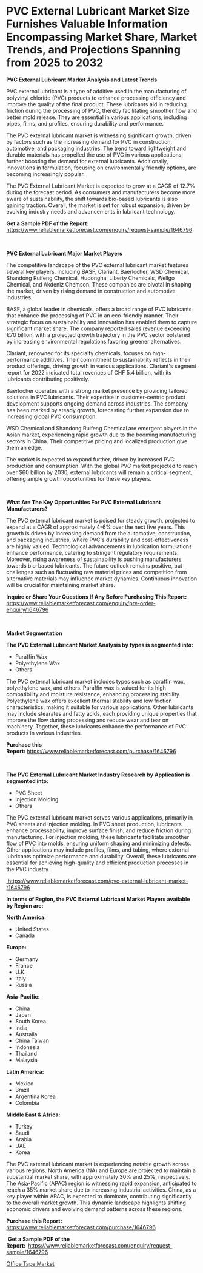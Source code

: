 <p><h1>PVC External Lubricant Market Size Furnishes Valuable Information Encompassing Market Share, Market Trends, and Projections Spanning from 2025 to 2032</h1></p><p><strong>PVC External Lubricant Market Analysis and Latest Trends</strong></p>
<p><p>PVC external lubricant is a type of additive used in the manufacturing of polyvinyl chloride (PVC) products to enhance processing efficiency and improve the quality of the final product. These lubricants aid in reducing friction during the processing of PVC, thereby facilitating smoother flow and better mold release. They are essential in various applications, including pipes, films, and profiles, ensuring durability and performance.</p><p>The PVC external lubricant market is witnessing significant growth, driven by factors such as the increasing demand for PVC in construction, automotive, and packaging industries. The trend toward lightweight and durable materials has propelled the use of PVC in various applications, further boosting the demand for external lubricants. Additionally, innovations in formulation, focusing on environmentally friendly options, are becoming increasingly popular.</p><p>The PVC External Lubricant Market is expected to grow at a CAGR of 12.7% during the forecast period. As consumers and manufacturers become more aware of sustainability, the shift towards bio-based lubricants is also gaining traction. Overall, the market is set for robust expansion, driven by evolving industry needs and advancements in lubricant technology.</p></p>
<p><strong>Get a Sample PDF of the Report:&nbsp;</strong> <a href="https://www.reliablemarketforecast.com/enquiry/request-sample/1646796?utm_campaign=2288&utm_medium=2&utm_source=Github&utm_content=ia&utm_term=02042025&utm_id=pvc-external-lubricant">https://www.reliablemarketforecast.com/enquiry/request-sample/1646796</a></p>
<p>&nbsp;</p>
<p><strong>PVC External Lubricant Major Market Players</strong></p>
<p><p>The competitive landscape of the PVC external lubricant market features several key players, including BASF, Clariant, Baerlocher, WSD Chemical, Shandong Ruifeng Chemical, Hudongha, Liberty Chemicals, Wellgo Chemical, and Akdeniz Chemson. These companies are pivotal in shaping the market, driven by rising demand in construction and automotive industries.</p><p>BASF, a global leader in chemicals, offers a broad range of PVC lubricants that enhance the processing of PVC in an eco-friendly manner. Their strategic focus on sustainability and innovation has enabled them to capture significant market share. The company reported sales revenue exceeding €70 billion, with a projected growth trajectory in the PVC sector bolstered by increasing environmental regulations favoring greener alternatives.</p><p>Clariant, renowned for its specialty chemicals, focuses on high-performance additives. Their commitment to sustainability reflects in their product offerings, driving growth in various applications. Clariant's segment report for 2022 indicated total revenues of CHF 5.4 billion, with its lubricants contributing positively.</p><p>Baerlocher operates with a strong market presence by providing tailored solutions in PVC lubricants. Their expertise in customer-centric product development supports ongoing demand across industries. The company has been marked by steady growth, forecasting further expansion due to increasing global PVC consumption.</p><p>WSD Chemical and Shandong Ruifeng Chemical are emergent players in the Asian market, experiencing rapid growth due to the booming manufacturing sectors in China. Their competitive pricing and localized production give them an edge.</p><p>The market is expected to expand further, driven by increased PVC production and consumption. With the global PVC market projected to reach over $60 billion by 2030, external lubricants will remain a critical segment, offering ample growth opportunities for these key players.</p></p>
<p>&nbsp;</p>
<p><strong>What Are The Key Opportunities For PVC External Lubricant Manufacturers?</strong></p>
<p><p>The PVC external lubricant market is poised for steady growth, projected to expand at a CAGR of approximately 4-6% over the next five years. This growth is driven by increasing demand from the automotive, construction, and packaging industries, where PVC's durability and cost-effectiveness are highly valued. Technological advancements in lubrication formulations enhance performance, catering to stringent regulatory requirements. Moreover, rising awareness of sustainability is pushing manufacturers towards bio-based lubricants. The future outlook remains positive, but challenges such as fluctuating raw material prices and competition from alternative materials may influence market dynamics. Continuous innovation will be crucial for maintaining market share.</p></p>
<p><strong>Inquire or Share Your Questions If Any Before Purchasing This Report:</strong> <a href="https://www.reliablemarketforecast.com/enquiry/pre-order-enquiry/1646796?utm_campaign=2288&utm_medium=2&utm_source=Github&utm_content=ia&utm_term=02042025&utm_id=pvc-external-lubricant">https://www.reliablemarketforecast.com/enquiry/pre-order-enquiry/1646796</a></p>
<p>&nbsp;</p>
<p><strong>Market Segmentation</strong></p>
<p><strong>The PVC External Lubricant Market Analysis by types is segmented into:</strong></p>
<p><ul><li>Paraffin Wax</li><li>Polyethylene Wax</li><li>Others</li></ul></p>
<p><p>The PVC external lubricant market includes types such as paraffin wax, polyethylene wax, and others. Paraffin wax is valued for its high compatibility and moisture resistance, enhancing processing stability. Polyethylene wax offers excellent thermal stability and low friction characteristics, making it suitable for various applications. Other lubricants may include stearates and fatty acids, each providing unique properties that improve the flow during processing and reduce wear and tear on machinery. Together, these lubricants enhance the performance of PVC products in various industries.</p></p>
<p><strong>Purchase this Report:&nbsp;</strong><a href="https://www.reliablemarketforecast.com/purchase/1646796?utm_campaign=2288&utm_medium=2&utm_source=Github&utm_content=ia&utm_term=02042025&utm_id=pvc-external-lubricant">https://www.reliablemarketforecast.com/purchase/1646796</a></p>
<p>&nbsp;</p>
<p><strong>The PVC External Lubricant Market Industry Research by Application is segmented into:</strong></p>
<p><ul><li>PVC Sheet</li><li>Injection Molding</li><li>Others</li></ul></p>
<p><p>The PVC external lubricant market serves various applications, primarily in PVC sheets and injection molding. In PVC sheet production, lubricants enhance processability, improve surface finish, and reduce friction during manufacturing. For injection molding, these lubricants facilitate smoother flow of PVC into molds, ensuring uniform shaping and minimizing defects. Other applications may include profiles, films, and tubing, where external lubricants optimize performance and durability. Overall, these lubricants are essential for achieving high-quality and efficient production processes in the PVC industry.</p></p>
<p><a href="https://www.reliablemarketforecast.com/pvc-external-lubricant-market-r1646796?utm_campaign=2288&utm_medium=2&utm_source=Github&utm_content=ia&utm_term=02042025&utm_id=pvc-external-lubricant">&nbsp;https://www.reliablemarketforecast.com/pvc-external-lubricant-market-r1646796</a></p>
<p><strong>In terms of Region, the PVC External Lubricant Market Players available by Region are:</strong></p>
<p>
    <p> <strong> North America: </strong>
        <ul>
            <li>United States</li>
            <li>Canada</li>
        </ul>
        </p> 
    <p> <strong> Europe: </strong>
        <ul>
            <li>Germany</li>
            <li>France</li>
            <li>U.K.</li>
            <li>Italy</li>
            <li>Russia</li>
        </ul>
        </p> 
    <p> <strong> Asia-Pacific: </strong>
        <ul>
            <li>China</li>
            <li>Japan</li>
            <li>South Korea</li>
            <li>India</li>
            <li>Australia</li>
            <li>China Taiwan</li>
            <li>Indonesia</li>
            <li>Thailand</li>
            <li>Malaysia</li>
        </ul>
        </p> 
    <p> <strong> Latin America: </strong>
        <ul>
            <li>Mexico</li>
            <li>Brazil</li>
            <li>Argentina Korea</li>
            <li>Colombia</li>
        </ul>
        </p> 
    <p> <strong> Middle East & Africa: </strong>
        <ul>
            <li>Turkey</li>
            <li>Saudi</li>
            <li>Arabia</li>
            <li>UAE</li>
            <li>Korea</li>
        </ul>
    </p>
    </p>
<p><p>The PVC external lubricant market is experiencing notable growth across various regions. North America (NA) and Europe are projected to maintain a substantial market share, with approximately 30% and 25%, respectively. The Asia-Pacific (APAC) region is witnessing rapid expansion, anticipated to reach a 35% market share due to increasing industrial activities. China, as a key player within APAC, is expected to dominate, contributing significantly to the overall market growth. This dynamic landscape highlights shifting economic drivers and evolving demand patterns across these regions.</p></p>
<p><strong>Purchase this Report: </strong><a href="https://www.reliablemarketforecast.com/purchase/1646796?utm_campaign=2288&utm_medium=2&utm_source=Github&utm_content=ia&utm_term=02042025&utm_id=pvc-external-lubricant">https://www.reliablemarketforecast.com/purchase/1646796</a></p>
<p>&nbsp;<strong>Get a Sample PDF of the Report:&nbsp;&nbsp;</strong><a href="https://www.reliablemarketforecast.com/enquiry/request-sample/1646796?utm_campaign=2288&utm_medium=2&utm_source=Github&utm_content=ia&utm_term=02042025&utm_id=pvc-external-lubricant">https://www.reliablemarketforecast.com/enquiry/request-sample/1646796</a></p>
<p><strong></strong></p>
<p><p><a href="https://github.com/rosamariarocque98/Market-Research-Report-List-1/blob/main/office-tape-market.md?utm_campaign=2288&utm_medium=2&utm_source=Github&utm_content=ia&utm_term=02042025&utm_id=pvc-external-lubricant">Office Tape Market</a></p></p>